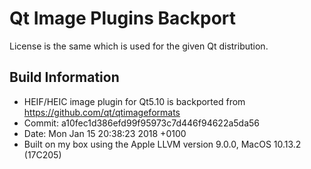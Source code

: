 # Qt Image Plugins Backport

License is the same which is used for the given Qt distribution.

## Build Information

- HEIF/HEIC image plugin for Qt5.10 is backported from https://github.com/qt/qtimageformats
- Commit: a10fec1d386efd99f95973c7d446f94622a5da56
- Date: Mon Jan 15 20:38:23 2018 +0100
- Built on my box using the Apple LLVM version 9.0.0, MacOS 10.13.2 (17C205)

